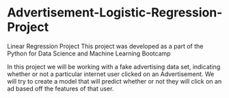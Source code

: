 # Advertisement-Logistic-Regression-Project

Linear Regression Project This project was developed as a part of the Python for Data Science and Machine Learning Bootcamp

In this project we will be working with a fake advertising data set, indicating whether or not a particular internet user clicked on an Advertisement. We will try to create a model that will predict whether or not they will click on an ad based off the features of that user.

